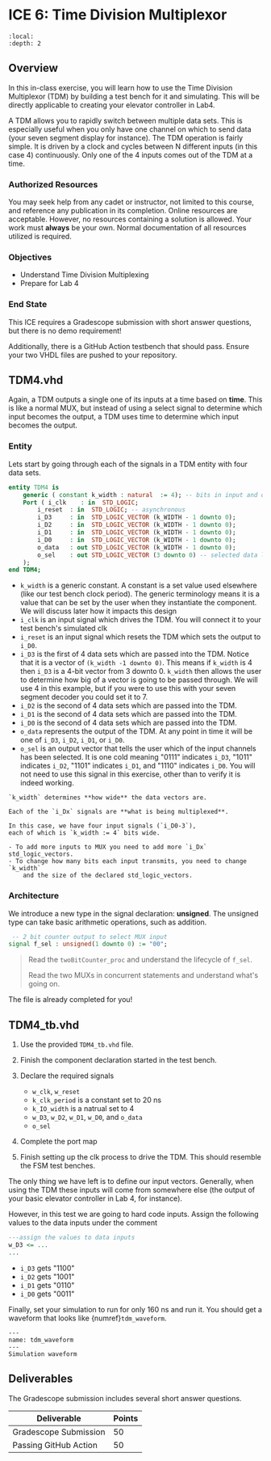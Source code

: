 # ICE 6: Time Division Multiplexor

```{contents}
:local:
:depth: 2
```

## Overview

In this in-class exercise, you will learn how to use the Time Division
Multiplexor (TDM) by building a test bench for it and simulating. This
will be directly applicable to creating your elevator controller in
Lab4.

A TDM allows you to rapidly switch between multiple data sets. This is
especially useful when you only have one channel on which to send data
(your seven segment display for instance). The TDM operation is fairly
simple. It is driven by a clock and cycles between N different inputs
(in this case 4) continuously. Only one of the 4 inputs comes out of the
TDM at a time.

### Authorized Resources

You may seek help from any cadet or instructor, not limited to this
course, and reference any publication in its completion. Online
resources are acceptable. However, no resources containing a solution is
allowed. Your work must **always** be your own. Normal documentation of
all resources utilized is required.

### Objectives

- Understand Time Division Multiplexing
- Prepare for Lab 4

### End State

This ICE requires a Gradescope submission with short answer questions,
but there is no demo requirement!

Additionally, there is a GitHub Action testbench that should pass.
Ensure your two VHDL files are pushed to your repository.

## TDM4.vhd

Again, a TDM outputs a single one of its inputs at a time based on **time**.
This is like a normal MUX, but instead of using a select signal to determine which
input becomes the output, a TDM uses time to determine which input becomes the output.

### Entity

Lets start by going through each of the signals in a TDM entity with four data sets.

```vhdl
entity TDM4 is
    generic ( constant k_width : natural  := 4); -- bits in input and output
    Port ( i_clk    : in  STD_LOGIC;
        i_reset  : in  STD_LOGIC; -- asynchronous
        i_D3     : in  STD_LOGIC_VECTOR (k_WIDTH - 1 downto 0);
        i_D2     : in  STD_LOGIC_VECTOR (k_WIDTH - 1 downto 0);
        i_D1     : in  STD_LOGIC_VECTOR (k_WIDTH - 1 downto 0);
        i_D0     : in  STD_LOGIC_VECTOR (k_WIDTH - 1 downto 0);
        o_data   : out STD_LOGIC_VECTOR (k_WIDTH - 1 downto 0);
        o_sel    : out STD_LOGIC_VECTOR (3 downto 0) -- selected data line (one-cold)
    );
end TDM4;
```

- `k_width` is a generic constant. A constant is a set value used
    elsewhere (like our test bench clock period). The generic
    terminology means it is a value that can be set by the user when
    they instantiate the component. We will discuss later how it impacts
    this design
- `i_clk` is an input signal which drives the TDM. You will connect
    it to your test bench's simulated clk
- `i_reset` is an input signal which resets the TDM which sets the output to `i_D0`.
- `i_D3` is the first of 4 data sets which are passed into the TDM.
    Notice that it is a vector of `(k_width -1 downto 0)`. This means if
    `k_width` is 4 then `i_D3` is a 4-bit vector from 3 downto 0.
    `k_width` then allows the user to determine how big of a vector is going to be
    passed through. We will use 4 in this example, but if you were to
    use this with your seven segment decoder you could set it to 7.
- `i_D2` is the second of 4 data sets which are passed into the TDM.
- `i_D1` is the second of 4 data sets which are passed into the TDM.
- `i_D0` is the second of 4 data sets which are passed into the TDM.
- `o_data` represents the output of the TDM. At any point in time it
    will be one of `i_D3`, `i_D2`, `i_D1`, or `i_D0`.
- `o_sel` is an output vector that tells the user which of the input
    channels has been selected. It is one cold meaning "0111" indicates
    `i_D3`, "1011" indicates `i_D2`, "1101" indicates `i_D1`, and "1110"
    indicates `i_D0`. You will not need to use this signal in this
    exercise, other than to verify it is indeed working.

```{important}
`k_width` determines **how wide** the data vectors are.

Each of the `i_Dx` signals are **what is being multiplexed**.

In this case, we have four input signals (`i_D0-3`),
each of which is `k_width := 4` bits wide.

- To add more inputs to MUX you need to add more `i_Dx` std_logic_vectors.
- To change how many bits each input transmits, you need to change `k_width`
    and the size of the declared std_logic_vectors.
```

### Architecture

We introduce a new type in the signal declaration: **unsigned**.
The unsigned type can take basic arithmetic operations, such as addition.

```vhdl
 -- 2 bit counter output to select MUX input
signal f_sel : unsigned(1 downto 0) := "00";
```

> Read the `twoBitCounter_proc` and understand the lifecycle of `f_sel`.
>
> Read the two MUXs in concurrent statements and understand what's going on.

The file is already completed for you!

## TDM4_tb.vhd

1. Use the provided `TDM4_tb.vhd` file.
2. Finish the component declaration started in the test bench.
3. Declare the required signals
    - `w_clk`, `w_reset`
    - `k_clk_period` is a constant set to 20 ns
    - `k_IO_width` is a natrual set to 4
    - `w_D3`, `w_D2`, `w_D1`, `w_D0`, and `o_data`
    - `o_sel`

4. Complete the port map
5. Finish setting up the clk process to drive the TDM.
    This should resemble the FSM test benches.

The only thing we have left is to define our input vectors.
Generally, when using the TDM these inputs will come from somewhere
else (the output of your basic elevator controller in Lab 4, for instance).

However, in this test we are going to hard code inputs.
Assign the following values to the data inputs under the comment

```vhdl
---assign the values to data inputs
w_D3 <= ...
...
```

- `i_D3` gets "1100"
- `i_D2` gets "1001"
- `i_D1` gets "0110"
- `i_D0` gets "0011"

Finally, set your simulation to run for only 160 ns and run it.
You should get a waveform that looks like {numref}`tdm_waveform`.

```{figure} img/ice6_tdmwaveform.png
---
name: tdm_waveform
---
Simulation waveform
```

## Deliverables

The Gradescope submission includes several short answer questions.

| Deliverable           | Points |
|-----------------------|--------|
| Gradescope Submission | 50     |
| Passing GitHub Action | 50     |
